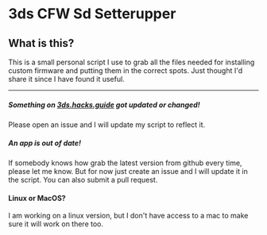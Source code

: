 # 3ds CFW Sd Setterupper
## What is this?
This is a small personal script I use to grab all the files needed for installing custom firmware and putting them in the correct spots. 
Just thought I'd share it since I have found it useful.


--------
##### Something on [3ds.hacks.guide](https://3ds.hacks.guide) got updated or changed!
Please open an issue and I will update my script to reflect it.

##### An app is out of date!
If somebody knows how grab the latest version from github every time, please let me know. But for now just create an issue and I will update it in the script. You can also submit a pull request.

#### Linux or MacOS?
I am working on a linux version, but I don't have access to a mac to make sure it will work on there too.
